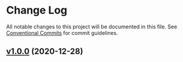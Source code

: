 # Change Log

All notable changes to this project will be documented in this file.
See [Conventional Commits](Https://conventionalcommits.org) for commit guidelines.

<!-- changelog -->

## [v1.0.0](https://gitlab.com/jimsy/pca9641/compare/v1.0.0...v1.0.0) (2020-12-28)



